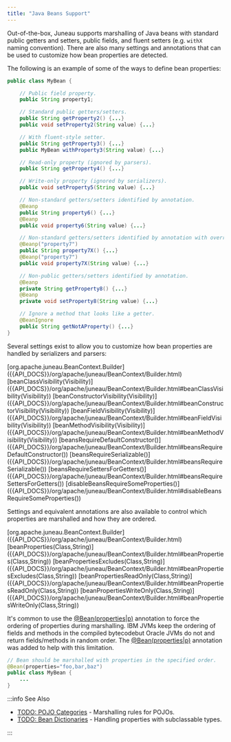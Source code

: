 ```yaml
---
title: "Java Beans Support"
---
```


Out-of-the-box, Juneau supports marshalling of Java beans with standard public getters and setters, public fields, and fluent setters (e.g.
`withX` naming convention).
There are also many settings and annotations that can be used to customize how bean properties are detected.

The following is an example of some of the ways to define bean properties:

```java
public class MyBean {

    // Public field property.
    public String property1;

    // Standard public getters/setters.
    public String getProperty2() {...}
    public void setProperty2(String value) {...}

    // With fluent-style setter.
    public String getProperty3() {...}
    public MyBean withProperty3(String value) {...}

    // Read-only property (ignored by parsers).
    public String getProperty4() {...}

    // Write-only property (ignored by serializers).
    public void setProperty5(String value) {...}

    // Non-standard getters/setters identified by annotation.
    @Beanp
    public String property6() {...}
    @Beanp
    public void property6(String value) {...}

    // Non-standard getters/setters identified by annotation with overridden names.
    @Beanp("property7")
    public String property7X() {...}
    @Beanp("property7")
    public void property7X(String value) {...}

    // Non-public getters/setters identified by annotation.
    @Beanp
    private String getProperty8() {...}
    @Beanp
    private void setProperty8(String value) {...}

    // Ignore a method that looks like a getter.
    @BeanIgnore
    public String getNotAProperty() {...}
}
```

Several settings exist to allow you to customize how bean properties are handled by serializers and parsers:

<tree>
<java-class>[org.apache.juneau.BeanContext.Builder]({{API_DOCS}}/org/apache/juneau/BeanContext/Builder.html)</java-class>
<node-1><java-method>[beanClassVisibility(Visibility)]({{API_DOCS}}/org/apache/juneau/BeanContext/Builder.html#beanClassVisibility(Visibility))</java-method></node-1>
<node-1><java-method>[beanConstructorVisibility(Visibility)]({{API_DOCS}}/org/apache/juneau/BeanContext/Builder.html#beanConstructorVisibility(Visibility))</java-method></node-1>
<node-1><java-method>[beanFieldVisibility(Visibility)]({{API_DOCS}}/org/apache/juneau/BeanContext/Builder.html#beanFieldVisibility(Visibility))</java-method></node-1>
<node-1><java-method>[beanMethodVisibility(Visibility)]({{API_DOCS}}/org/apache/juneau/BeanContext/Builder.html#beanMethodVisibility(Visibility))</java-method></node-1>
<node-1><java-method>[beansRequireDefaultConstructor()]({{API_DOCS}}/org/apache/juneau/BeanContext/Builder.html#beansRequireDefaultConstructor())</java-method></node-1>
<node-1><java-method>[beansRequireSerializable()]({{API_DOCS}}/org/apache/juneau/BeanContext/Builder.html#beansRequireSerializable())</java-method></node-1>
<node-1><java-method>[beansRequireSettersForGetters()]({{API_DOCS}}/org/apache/juneau/BeanContext/Builder.html#beansRequireSettersForGetters())</java-method></node-1>
<node-1><java-method>[disableBeansRequireSomeProperties()]({{API_DOCS}}/org/apache/juneau/BeanContext/Builder.html#disableBeansRequireSomeProperties())</java-method></node-1>
</tree>

Settings and equivalent annotations are also available to control which properties are marshalled and how they are ordered.

<tree>
<java-class>[org.apache.juneau.BeanContext.Builder]({{API_DOCS}}/org/apache/juneau/BeanContext/Builder.html)</java-class>
<node-1><java-method>[beanProperties(Class,String)]({{API_DOCS}}/org/apache/juneau/BeanContext/Builder.html#beanProperties(Class,String))</java-method></node-1>
<node-1><java-method>[beanPropertiesExcludes(Class,String)]({{API_DOCS}}/org/apache/juneau/BeanContext/Builder.html#beanPropertiesExcludes(Class,String))</java-method></node-1>
<node-1><java-method>[beanPropertiesReadOnly(Class,String)]({{API_DOCS}}/org/apache/juneau/BeanContext/Builder.html#beanPropertiesReadOnly(Class,String))</java-method></node-1>
<node-1><java-method>[beanPropertiesWriteOnly(Class,String)]({{API_DOCS}}/org/apache/juneau/BeanContext/Builder.html#beanPropertiesWriteOnly(Class,String))</java-method></node-1>
</tree>

It's common to use the [@Bean(properties|p)]({{API_DOCS}}/org/apache/juneau/annotation/Bean.html#properties) annotation to force the ordering of properties during marshalling.
IBM JVMs keep the ordering of fields and methods in the compiled bytecodebut Oracle JVMs do not and return fields/methods in random order.
The [@Bean(properties|p)]({{API_DOCS}}/org/apache/juneau/annotation/Bean.html#properties) annotation was added to help with this limitation.

```java
// Bean should be marshalled with properties in the specified order.
@Bean(properties="foo,bar,baz")
public class MyBean {
    ...
}
```

:::info See Also

- [TODO: POJO Categories](TODO.md) - Marshalling rules for POJOs.
- [TODO: Bean Dictionaries](TODO.md) - Handling properties with subclassable types.

:::